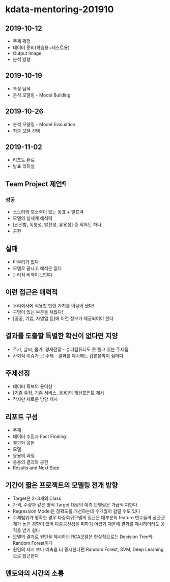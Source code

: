 # kdata-mentoring-201910

## 2019-10-12
- 주제 확정
- 데이터 준비(학습용+테스트용)
- Output Image
- 분석 방향

## 2019-10-19
- 특징 탐색
- 분석 모델링 - Model Building

## 2019-10-26
- 분석 모델링 - Model Evaluation
- 최종 모델 선택

## 2019-11-02
- 리포트 완료
- 발표 리허설


## Team Project 제언¶
### 성공
- 스토리와 호소력이 있는 장표 + 발표력
- 모델의 실세계 해석력
- [신선함, 독창성, 발전성, 유용성] 중 적어도 하나
- 공헌
## 실패
- 마무리가 없다
- 모델로 끝나고 해석은 없다
- 논리적 비약이 보인다
## 이런 접근은 매력적
- 우리회사에 적용할 만한 가치를 이끌어 냈다!
- 구멍이 있는 부분을 채웠다!
- [공공, 기업, 자영업 등]에 이런 정보가 제공되어야 한다
## 결과를 도출할 특별한 확신이 없다면 지양
- 주가, 날씨, 물가, 경제전망 - 슈퍼컴퓨터도 못 풀고 있는 주제들
- 사회적 이슈가 큰 주제 - 결과를 제시해도 갑론을박이 심하다
## 주제선정
- 데이터 확보의 용이성
- [기존 주장, 기존 서비스, 응용]의 개선포인트 제시
- 작지만 새로운 방향 제시
## 리포트 구성
- 주제
- 데이터 수집과 Fact Finding
- 결과와 공헌
- 모델
- 응용의 과정
- 응용의 결과와 공헌
- Results and Next Step
## 기간이 짧은 프로젝트의 모델링 전개 방향
- Target은 2~3개의 Class
- 가격, 수량과 같은 양적 Target 대상의 예측 모델링은 가급적 피한다
- Regression Model은 정확도를 개선하는데 수개월이 걸릴 수도 있다
- 주제범위가 명확한 경우 다중회귀모델의 접근은 대부분의 feature 변수들의 상관관계가 높은 경향이 있어 다중공선성을 피하기 어렵기 때문에 결과를 제시하더라도 공격을 받기 쉽다
- 모델의 결과로 원인을 제시하는 RCA모델은 현실적으로는 Decision Tree와 Random Forest이다
- 원인의 제시 보다 예측을 더 중시한다면 Random Forest, SVM, Deep Learning으로 접근한다

## 멘토와의 시간외 소통
